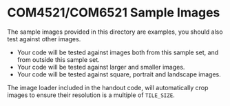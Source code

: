 # COM4521/COM6521 Sample Images

The sample images provided in this directory are examples, you should also test against other images.
* Your code will be tested against images both from this sample set, and from outside this sample set.
* Your code will be tested against larger and smaller images.
* Your code will be tested against square, portrait and landscape images.

The image loader included in the handout code, will automatically crop images to ensure their resolution is a multiple of `TILE_SIZE`.